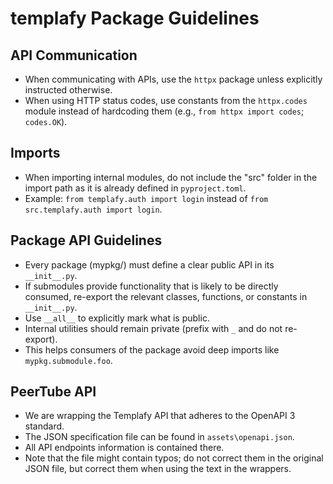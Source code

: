 # templafy Package Guidelines

## API Communication

- When communicating with APIs, use the `httpx` package unless explicitly instructed otherwise.
- When using HTTP status codes, use constants from the `httpx.codes` module instead of hardcoding them (e.g., `from httpx import codes`; `codes.OK`).

## Imports

- When importing internal modules, do not include the "src" folder in the import path as it is already defined in `pyproject.toml`.
- Example: `from templafy.auth import login` instead of `from src.templafy.auth import login`.

## Package API Guidelines

- Every package (mypkg/) must define a clear public API in its `__init__.py`.
- If submodules provide functionality that is likely to be directly consumed, re-export the relevant classes, functions, or constants in `__init__.py`.
- Use `__all__` to explicitly mark what is public.
- Internal utilities should remain private (prefix with `_` and do not re-export).
- This helps consumers of the package avoid deep imports like `mypkg.submodule.foo`.

## PeerTube API

- We are wrapping the Templafy API that adheres to the OpenAPI 3 standard.
- The JSON specification file can be found in `assets\openapi.json`.
- All API endpoints information is contained there.
- Note that the file might contain typos; do not correct them in the original JSON file, but correct them when using the text in the wrappers.

